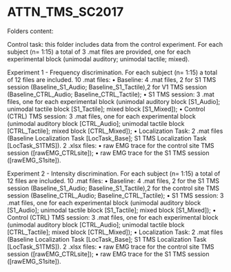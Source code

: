 # ATTN_TMS_SC2017

Folders content:

Control task: this folder includes data from the control experiment. For each subject (n= 1:15) a total of 3 .mat files are provided, one for each experimental block (unimodal auditory; unimodal tactile; mixed).

Experiment 1 - Frequency discrimination. For each subject (n= 1:15) a total of 12 files are included. 
10 .mat files:
•	Baseline: 4 .mat files, 2 for S1 TMS session (Baseline_S1_Audio; Baseline_S1_Tactile),2 for V1 TMS session (Baseline_CTRL_Audio; Baseline_CTRL_Tactile);
•	S1 TMS session: 3 .mat files, one for each experimental block (unimodal auditory block [S1_Audio]; unimodal tactile block [S1_Tactile]; mixed block [S1_Mixed]);
•	Control (CTRL) TMS session: 3 .mat files, one for each experimental block (unimodal auditory block [CTRL_Audio]; unimodal tactile block [CTRL_Tactile]; mixed block [CTRL_Mixed]);
•	Localization Task: 2 .mat files (Baseline Localization Task [LocTask_Base]; S1 TMS Localization Task [LocTask_S1TMS]).
2 .xlsx files:
•	raw EMG trace for the control site TMS session ([rawEMG_CTRLsite]);
•	raw EMG trace for the S1 TMS session ([rawEMG_S1site]).

Experiment 2 - Intensity discrimination. For each subject (n= 1:15) a total of 12 files are included. 
10 .mat files:
•	Baseline: 4 .mat files, 2 for the S1 TMS session (Baseline_S1_Audio; Baseline_S1_Tactile),2 for the control site TMS session (Baseline_CTRL_Audio; Baseline_CTRL_Tactile);
•	S1 TMS session: 3 .mat files, one for each experimental block (unimodal auditory block [S1_Audio]; unimodal tactile block [S1_Tactile]; mixed block [S1_Mixed]);
•	Control (CTRL) TMS session: 3 .mat files, one for each experimental block (unimodal auditory block [CTRL_Audio]; unimodal tactile block [CTRL_Tactile]; mixed block [CTRL_Mixed]);
•	Localization Task: 2 .mat files (Baseline Localization Task [LocTask_Base]; S1 TMS Localization Task [LocTask_S1TMS]).
2 .xlsx files:
•	raw EMG trace for the control site TMS session ([rawEMG_CTRLsite]);
•	raw EMG trace for the S1 TMS session ([rawEMG_S1site]).

